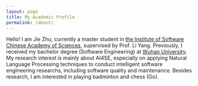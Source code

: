 ```yaml
---
layout: page
title: My Academic Profile
permalink: /about/
---
```


Hello! I am Jie Zhu, currently a master student in [the Institute of Software Chinese Academy of Sciences](http://www.iscas.ac.cn/), supervised by Prof. Li Yang. Previously, I received my bachelor degree (Software Engineering) at [Wuhan University](http://cs.whu.edu.cn/). My research interest is mainly about AI4SE, especially on applying Natural Language Processing techniques to conduct intelligent software engineering researchs, including software quality and maintenance. Besides research, I am interested in playing badminton and chess (Go). 